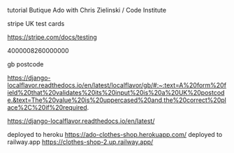 tutorial Butique Ado with Chris Zielinski / Code Institute

stripe UK test cards

https://stripe.com/docs/testing

4000008260000000

gb postcode

https://django-localflavor.readthedocs.io/en/latest/localflavor/gb/#:~:text=A%20form%20field%20that%20validates%20its%20input%20is%20a%20UK%20postcode.&text=The%20value%20is%20uppercased%20and,the%20correct%20place%2C%20if%20required.

https://django-localflavor.readthedocs.io/en/latest/

deployed to heroku https://ado-clothes-shop.herokuapp.com/
deployed to railway.app https://clothes-shop-2.up.railway.app/
